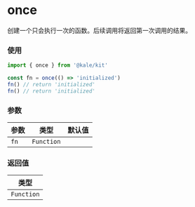 # once

创建一个只会执行一次的函数。后续调用将返回第一次调用的结果。

### 使用

```ts
import { once } from '@kale/kit'

const fn = once(() => 'initialized')
fn() // return 'initialized'
fn() // return 'initialized'
```

### 参数

| 参数 |    类型    | 默认值 |
| ---- | :--------: | -----: |
| `fn` | `Function` |        |

### 返回值

|    类型    |
| :--------: |
| `Function` |
